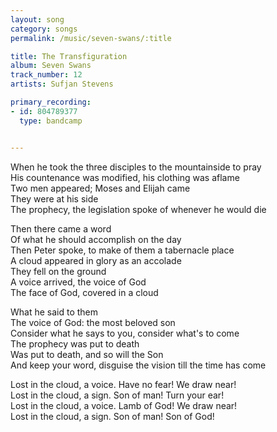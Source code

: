 ```yaml
---
layout: song
category: songs
permalink: /music/seven-swans/:title

title: The Transfiguration
album: Seven Swans
track_number: 12
artists: Sufjan Stevens

primary_recording: 
- id: 804789377
  type: bandcamp


---
```


When he took the three disciples to the mountainside to pray <br>
His countenance was modified, his clothing was aflame <br>
Two men appeared; Moses and Elijah came <br>
They were at his side <br>
The prophecy, the legislation spoke of whenever he would die

Then there came a word <br>
Of what he should accomplish on the day <br>
Then Peter spoke, to make of them a tabernacle place <br>
A cloud appeared in glory as an accolade <br>
They fell on the ground <br>
A voice arrived, the voice of God <br>
The face of God, covered in a cloud

What he said to them <br>
The voice of God: the most beloved son <br>
Consider what he says to you, consider what's to come <br>
The prophecy was put to death <br>
Was put to death, and so will the Son <br>
And keep your word, disguise the vision till the time has come

Lost in the cloud, a voice. Have no fear! We draw near! <br>
Lost in the cloud, a sign. Son of man! Turn your ear! <br>
Lost in the cloud, a voice. Lamb of God! We draw near! <br>
Lost in the cloud, a sign. Son of man! Son of God!